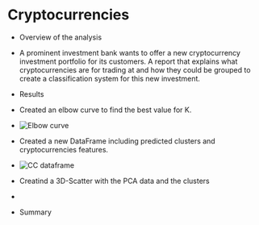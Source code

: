# Cryptocurrencies

-	Overview of the analysis
-	A prominent investment bank wants to offer a new cryptocurrency investment portfolio for its customers.
A report that explains what cryptocurrencies are for trading at and how they could be grouped to create a classification system for this new investment.
- 	Results
- 	Created an elbow curve to find the best value for K.
- 	![Elbow curve](https://user-images.githubusercontent.com/113808332/225789619-7b825270-e341-4a0b-8e9c-1a7b6fecf569.png)

- 	Created a new DataFrame including predicted clusters and cryptocurrencies features.
-   ![CC dataframe](https://user-images.githubusercontent.com/113808332/225791791-1d82c1d8-3467-4b6e-8f2d-5884739e3c36.png)

- 	Creatind a 3D-Scatter with the PCA data and the clusters
- 	
- 	Summary
